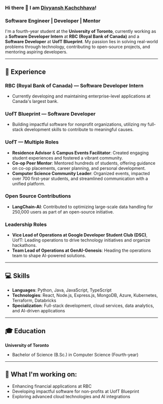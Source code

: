 ### Hi there 👋 I am [Divyansh Kachchhava](https://divyanshuoft.github.io/https-divyansh.github.io-/)!
<!--
**rusty-sj/rusty-sj** is a ✨ _special_ ✨ repository as its `README.md` (this file) appears on your GitHub profile.
Here are some ideas to get you started:

- 🔭 I’m currently workingon ...
- 🌱 I’m currently learning ...
- 👯 I’m looking to collaborate on ...
- 🤔 I’m looking for help with ...
- 💬 Ask me about ...
- 📫 How to reach me: ...
- 😄 Pronouns: ...
- ⚡ Fun fact: ...
- 🤔 I’m looking for help with Statistics
- 👯 I’m looking to collaborate on ...
-->

### Software Engineer | Developer | Mentor

I'm a fourth-year student at the **University of Toronto**, currently working as a **Software Developer Intern** at **RBC (Royal Bank of Canada)** and a **Software Developer** at **UofT Blueprint**. My passion lies in solving real-world problems through technology, contributing to open-source projects, and mentoring aspiring developers.

---

## 🏢 Experience

### **RBC (Royal Bank of Canada)** — Software Developer Intern
- Currently developing and maintaining enterprise-level applications at Canada's largest bank.
  
### **UofT Blueprint** — Software Developer
- Building impactful software for nonprofit organizations, utilizing my full-stack development skills to contribute to meaningful causes.

### **UofT** — Multiple Roles
- **Residence Advisor** & **Campus Events Facilitator**: Created engaging student experiences and fostered a vibrant community.
- **Co-op Peer Mentor**: Mentored hundreds of students, offering guidance on co-op placements, career planning, and personal development.
- **Computer Science Community Leader**: Organized events, impacted over 700 first-year students, and streamlined communication with a unified platform.

### **Open Source Contributions**  
- **LangChain-AI**: Contributed to optimizing large-scale data handling for 250,000 users as part of an open-source initiative.
  
### **Leadership Roles**
- **Vice Lead of Operations at Google Developer Student Club (DSC)**, UofT: Leading operations to drive technology initiatives and organize hackathons.
- **Team Lead of Operations at GenAI-Genesis**: Heading the operations team to shape AI-powered solutions.

---

## 💻 Skills

- **Languages**: Python, Java, JavaScript, TypeScript
- **Technologies**: React, Node.js, Express.js, MongoDB, Azure, Kubernetes, Terraform, Databricks
- **Specialization**: Full-stack development, cloud services, data analytics, and AI-driven applications

---

## 🎓 Education

**University of Toronto**  
- Bachelor of Science (B.Sc.) in Computer Science (Fourth-year)

---

## 🚀 What I'm working on:
- Enhancing financial applications at RBC
- Developing impactful software for non-profits at UofT Blueprint
- Exploring advanced cloud technologies and AI integrations

